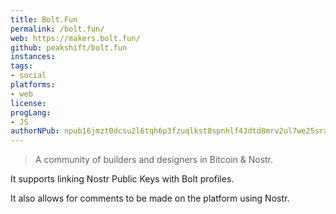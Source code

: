 ```yaml
---
title: Bolt.Fun
permalink: /bolt.fun/
web: https://makers.bolt.fun/
github: peakshift/bolt.fun
instances:
tags:
- social
platforms:
- web
license:
progLang: 
- JS
authorNPub: npub16jmzt0dcsu2l6tqh6p3fzuqlkst8spnhlf43dtd8mrv2ul7we25sray8q8 
---
```


> A community of builders and designers in Bitcoin & Nostr. 

It supports linking Nostr Public Keys with Bolt profiles. 

It also allows for comments to be made on the platform using Nostr.

